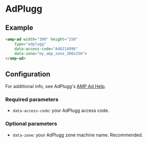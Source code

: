 <!---
Copyright 2018 The AMP HTML Authors. All Rights Reserved.

Licensed under the Apache License, Version 2.0 (the "License");
you may not use this file except in compliance with the License.
You may obtain a copy of the License at

      http://www.apache.org/licenses/LICENSE-2.0

Unless required by applicable law or agreed to in writing, software
distributed under the License is distributed on an "AS-IS" BASIS,
WITHOUT WARRANTIES OR CONDITIONS OF ANY KIND, either express or implied.
See the License for the specific language governing permissions and
limitations under the License.
-->

# AdPlugg

## Example

```html
<amp-ad width="300" height="250"
    type="adplugg"    
    data-access-code="A48214096"
    data-zone="my_amp_zone_300x250">
</amp-ad>
```

## Configuration

For additional info, see AdPlugg's [AMP Ad Help](https://www.adplugg.com/support/help/amp-ads).

### Required parameters

- `data-access-code`: your AdPlugg access code. 

### Optional parameters

- `data-zone`: your AdPlugg zone machine name. Recommended.

